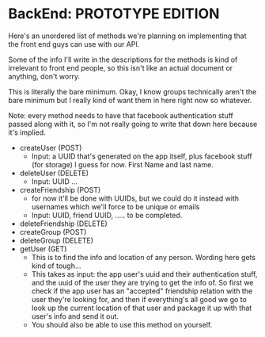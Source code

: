 # BackEnd: PROTOTYPE EDITION

Here's an unordered list of methods we're planning on implementing that the front end guys can use with our API.

Some of the info I'll write in the descriptions for the methods is kind of irrelevant to front end people, so this isn't like an actual document or anything, don't worry.

This is literally the bare minimum. Okay, I know groups technically aren't the bare minimum but I really kind of want them in here right now so whatever.

Note: every method needs to have that facebook authentication stuff passed along with it, so I'm not really going to write that down here because it's implied.

- createUser (POST)
  - Input: a UUID that's generated on the app itself, plus facebook stuff (for storage) I guess for now. First Name and last name.
- deleteUser (DELETE)
  - Input: UUID ...
- createFriendship (POST)
  - for now it'll be done with UUIDs, but we could do it instead with usernames which we'll force to be unique or emails
  - Input: UUID, friend UUID, ..... to be completed.
- deleteFriendship (DELETE)
- createGroup (POST)
- deleteGroup (DELETE)
- getUser (GET)
  - This is to find the info and location of any person. Wording here gets kind of tough...
  - This takes as input: the app user's uuid and their authentication stuff, and the uuid of the user they are trying to get the info of. So first we check if the app user has an "accepted" friendship relation with the user they're looking for, and then if everything's all good we go to look up the current location of that user and package it up with that user's info and send it out.
  - You should also be able to use this method on yourself.
